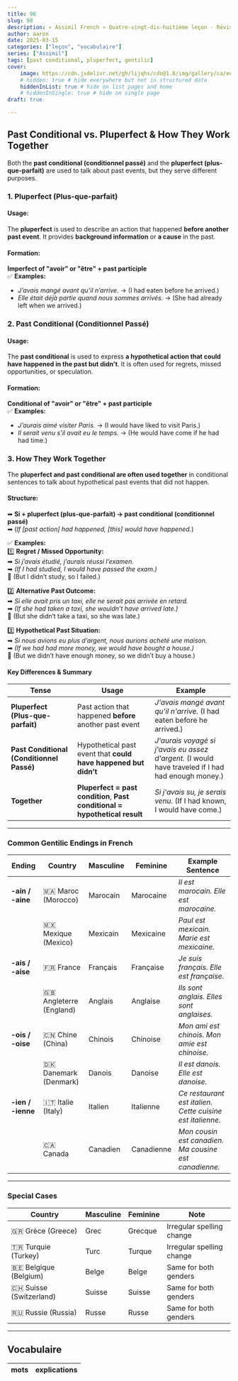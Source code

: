 ```yaml
---
title: 98
slug: 98
description: « Assimil French » Quatre-vingt-dix-huitième leçon - Révision
author: aaron
date: 2025-03-15
categories: ["leçon", "vocabulaire"]
series: ["Assimil"]
tags: [past conditional, pluperfect, gentilic]
cover: 
    image: https://cdn.jsdelivr.net/gh/lijqhs/cdn@1.8/img/gallery/ca/eugene-aikimov-azqdBkIHVo0-unsplash.jpg
    # hidden: true # hide everywhere but not in structured data
    hiddenInList: true # hide on list pages and home
    # hiddenInSingle: true # hide on single page
draft: true

---
```


## **Past Conditional vs. Pluperfect & How They Work Together**  

Both the **past conditional (conditionnel passé)** and the **pluperfect (plus-que-parfait)** are used to talk about past events, but they serve different purposes.  


### **1. Pluperfect (Plus-que-parfait)**
#### **Usage:**  
The **pluperfect** is used to describe an action that happened **before another past event**. It provides **background information** or **a cause** in the past.  

#### **Formation:**  
**Imperfect of "avoir" or "être" + past participle**  
✅ **Examples:**  
- *J’avais mangé avant qu’il n’arrive.* → (I had eaten before he arrived.)  
- *Elle était déjà partie quand nous sommes arrivés.* → (She had already left when we arrived.)  


### **2. Past Conditional (Conditionnel Passé)**
#### **Usage:**  
The **past conditional** is used to express **a hypothetical action that could have happened in the past but didn’t**. It is often used for regrets, missed opportunities, or speculation.  

#### **Formation:**  
**Conditional of "avoir" or "être" + past participle**  
✅ **Examples:**  
- *J’aurais aimé visiter Paris.* → (I would have liked to visit Paris.)  
- *Il serait venu s’il avait eu le temps.* → (He would have come if he had had time.)  


### **3. How They Work Together**  

The **pluperfect and past conditional are often used together** in conditional sentences to talk about hypothetical past events that did not happen.  

#### **Structure:**
➡ **Si + pluperfect (plus-que-parfait) → past conditional (conditionnel passé)**  
➡ (*If [past action] had happened, [this] would have happened.*)  

✅ **Examples:**  
1️⃣ **Regret / Missed Opportunity:**  
➡ *Si j’avais étudié, j’aurais réussi l’examen.*  
➡ *(If I had studied, I would have passed the exam.)*  
🚨 (But I didn’t study, so I failed.)  

2️⃣ **Alternative Past Outcome:**  
➡ *Si elle avait pris un taxi, elle ne serait pas arrivée en retard.*  
➡ *(If she had taken a taxi, she wouldn’t have arrived late.)*  
🚨 (But she didn’t take a taxi, so she was late.)  

3️⃣ **Hypothetical Past Situation:**  
➡ *Si nous avions eu plus d’argent, nous aurions acheté une maison.*  
➡ *(If we had had more money, we would have bought a house.)*  
🚨 (But we didn’t have enough money, so we didn’t buy a house.)  

#### **Key Differences & Summary**
| **Tense** | **Usage** | **Example** |
|-----------|----------|-------------|
| **Pluperfect (Plus-que-parfait)** | Past action that happened **before** another past event | *J'avais mangé avant qu'il n'arrive.* (I had eaten before he arrived.) |
| **Past Conditional (Conditionnel Passé)** | Hypothetical past event that **could have happened but didn’t** | *J'aurais voyagé si j'avais eu assez d'argent.* (I would have traveled if I had had enough money.) |
| **Together** | **Pluperfect = past condition**, **Past conditional = hypothetical result** | *Si j'avais su, je serais venu.* (If I had known, I would have come.) |

---

### **Common Gentilic Endings in French**  

| **Ending**  | **Country**  | **Masculine**  | **Feminine**  | **Example Sentence** |
|------------|------------|--------------|--------------|----------------------|
| **-ain / -aine** | 🇲🇦 Maroc (Morocco) | Marocain | Marocaine | *Il est marocain. Elle est marocaine.* |
|  | 🇲🇽 Mexique (Mexico) | Mexicain | Mexicaine | *Paul est mexicain. Marie est mexicaine.* |
| **-ais / -aise** | 🇫🇷 France | Français | Française | *Je suis français. Elle est française.* |
|  | 🇬🇧 Angleterre (England) | Anglais | Anglaise | *Ils sont anglais. Elles sont anglaises.* |
| **-ois / -oise** | 🇨🇳 Chine (China) | Chinois | Chinoise | *Mon ami est chinois. Mon amie est chinoise.* |
|  | 🇩🇰 Danemark (Denmark) | Danois | Danoise | *Il est danois. Elle est danoise.* |
| **-ien / -ienne** | 🇮🇹 Italie (Italy) | Italien | Italienne | *Ce restaurant est italien. Cette cuisine est italienne.* |
|  | 🇨🇦 Canada | Canadien | Canadienne | *Mon cousin est canadien. Ma cousine est canadienne.* |

---

### **Special Cases**  

| **Country**  | **Masculine**  | **Feminine**  | **Note** |
|--------------|--------------|--------------|---------|
| 🇬🇷 Grèce (Greece) | Grec | Grecque | Irregular spelling change |
| 🇹🇷 Turquie (Turkey) | Turc | Turque | Irregular spelling change |
| 🇧🇪 Belgique (Belgium) | Belge | Belge | Same for both genders |
| 🇨🇭 Suisse (Switzerland) | Suisse | Suisse | Same for both genders |
| 🇷🇺 Russie (Russia) | Russe | Russe | Same for both genders |

---

## Vocabulaire

| mots | explications |
| ---- | ---- | 

